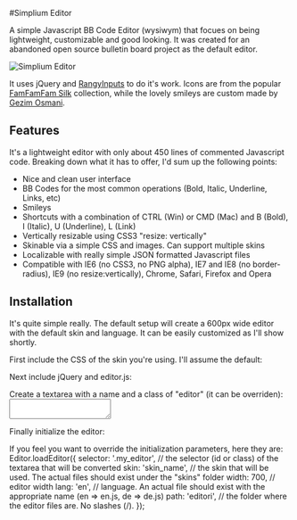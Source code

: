 #Simplium Editor

A simple Javascript BB Code Editor (wysiwym) that focues on being lightweight, customizable and good looking. It was created for an abandoned open source bulletin board project as the default editor.

![Simplium Editor](http://feniksi.com/wp-content/uploads/2011/09/editori1.jpg)

It uses jQuery and [RangyInputs](http://code.google.com/p/rangyinputs/wiki/Documentation "Rangy Inputs jQuery Plugin") to do it's work. Icons are from the popular [FamFamFam Silk](http://www.famfamfam.com/lab/icons/silk/ "FamFamFam Silk Icons") collection, while the lovely smileys are custom made by [Gezim Osmani](http://artisticca.com/ "Artisticca Creative Agency").

Features
--------

It's a lightweight editor with only about 450 lines of commented Javascript code. Breaking down what it has to offer, I'd sum up the following points:

+ Nice and clean user interface
+ BB Codes for the most common operations (Bold, Italic, Underline, Links, etc)
+ Smileys
+ Shortcuts with a combination of CTRL (Win) or CMD (Mac) and B (Bold), I (Italic), U (Underline), L (Link)
+ Vertically resizable using CSS3 "resize: vertically"
+ Skinable via a simple CSS and images. Can support multiple skins
+ Localizable with really simple JSON formatted Javascript files
+ Compatible with IE6 (no CSS3, no PNG alpha), IE7 and IE8 (no border-radius), IE9 (no resize:vertically), Chrome, Safari, Firefox and Opera

Installation
-----------

It's quite simple really. The default setup will create a 600px wide editor with the default skin and language. It can be easily customized as I'll show shortly.

First include the CSS of the skin you're using. I'll assume the default:
    <link rel="stylesheet" type="text/css" href="editor/skins/simplium/editor.css" />
	
Next include jQuery and editor.js:
    <script type="text/javascript" src="editor/jquery/jquery.js"></script>
    <script type="text/javascript" src="editor/editor.js"></script>
	
Create a textarea with a name and a class of "editor" (it can be overriden):
    <textarea name="permbajtja" class="editori"></textarea>
	
Finally initialize the editor:
    <script type="text/javascript">	
        $(document).ready(function(){
        Editor.loadEditor();
    });
    </script>

If you feel you want to override the initialization parameters, here they are:
Editor.loadEditor({
	selector: '.my_editor', // the selector (id or class) of the textarea that will be converted
	skin: 'skin_name', // the skin that will be used. The actual files should exist under the "skins" folder
	width: 700, // editor width
	lang: 'en', // language. An actual file should exist with the appropriate name (en => en.js, de => de.js)
	path: 'editori', // the folder where the editor files are. No slashes (/).
});